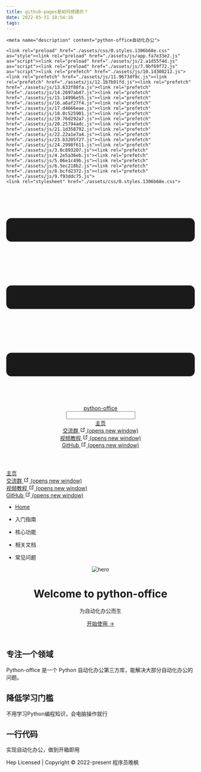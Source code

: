 ```yaml
---
title: github-pages是如何搭建的？
date: 2022-05-31 18:54:16
tags: 
---
```


<!DOCTYPE html>
<html lang="en-US">
  <head>
    <meta charset="utf-8">
    <meta name="viewport" content="width=device-width,initial-scale=1">
    <title>python-office</title>
    <meta name="generator" content="VuePress 1.9.7">
    
    <meta name="description" content="python-office自动化办公">
    
    <link rel="preload" href="./assets/css/0.styles.1306b68e.css" as="style"><link rel="preload" href="./assets/js/app.fa7e33e2.js" as="script"><link rel="preload" href="./assets/js/2.a1d55f4d.js" as="script"><link rel="preload" href="./assets/js/7.9bf69f72.js" as="script"><link rel="prefetch" href="./assets/js/10.1d308212.js"><link rel="prefetch" href="./assets/js/11.9673df9c.js"><link rel="prefetch" href="./assets/js/12.1b7b91fd.js"><link rel="prefetch" href="./assets/js/13.633f88fa.js"><link rel="prefetch" href="./assets/js/14.2697ab47.js"><link rel="prefetch" href="./assets/js/15.14996e55.js"><link rel="prefetch" href="./assets/js/16.a6af27f4.js"><link rel="prefetch" href="./assets/js/17.d4666eae.js"><link rel="prefetch" href="./assets/js/18.0c525901.js"><link rel="prefetch" href="./assets/js/19.76d292a7.js"><link rel="prefetch" href="./assets/js/20.25794adc.js"><link rel="prefetch" href="./assets/js/21.1d358792.js"><link rel="prefetch" href="./assets/js/22.22a1e7a4.js"><link rel="prefetch" href="./assets/js/23.b3205f27.js"><link rel="prefetch" href="./assets/js/24.2998f611.js"><link rel="prefetch" href="./assets/js/3.0c893207.js"><link rel="prefetch" href="./assets/js/4.2e5a36eb.js"><link rel="prefetch" href="./assets/js/5.06e1c49b.js"><link rel="prefetch" href="./assets/js/6.5ec218b2.js"><link rel="prefetch" href="./assets/js/8.bcfd2372.js"><link rel="prefetch" href="./assets/js/9.f93ddc75.js">
    <link rel="stylesheet" href="./assets/css/0.styles.1306b68e.css">
  </head>
  <body>
    <div id="app" data-server-rendered="true"><div class="theme-container no-sidebar"><header class="navbar"><div class="sidebar-button"><svg xmlns="http://www.w3.org/2000/svg" aria-hidden="true" role="img" viewBox="0 0 448 512" class="icon"><path fill="currentColor" d="M436 124H12c-6.627 0-12-5.373-12-12V80c0-6.627 5.373-12 12-12h424c6.627 0 12 5.373 12 12v32c0 6.627-5.373 12-12 12zm0 160H12c-6.627 0-12-5.373-12-12v-32c0-6.627 5.373-12 12-12h424c6.627 0 12 5.373 12 12v32c0 6.627-5.373 12-12 12zm0 160H12c-6.627 0-12-5.373-12-12v-32c0-6.627 5.373-12 12-12h424c6.627 0 12 5.373 12 12v32c0 6.627-5.373 12-12 12z"></path></svg></div> <a href="/./" aria-current="page" class="home-link router-link-exact-active router-link-active"><!----> <span class="site-name">python-office</span></a> <div class="links"><div class="search-box"><input aria-label="Search" autocomplete="off" spellcheck="false" value=""> <!----></div> <nav class="nav-links can-hide"><div class="nav-item"><a href="/./" aria-current="page" class="nav-link router-link-exact-active router-link-active">
  主页
</a></div><div class="nav-item"><a href="http://www.python4office.cn/wechat-group/" target="_blank" rel="noopener noreferrer" class="nav-link external">
  交流群
  <span><svg xmlns="http://www.w3.org/2000/svg" aria-hidden="true" focusable="false" x="0px" y="0px" viewBox="0 0 100 100" width="15" height="15" class="icon outbound"><path fill="currentColor" d="M18.8,85.1h56l0,0c2.2,0,4-1.8,4-4v-32h-8v28h-48v-48h28v-8h-32l0,0c-2.2,0-4,1.8-4,4v56C14.8,83.3,16.6,85.1,18.8,85.1z"></path> <polygon fill="currentColor" points="45.7,48.7 51.3,54.3 77.2,28.5 77.2,37.2 85.2,37.2 85.2,14.9 62.8,14.9 62.8,22.9 71.5,22.9"></polygon></svg> <span class="sr-only">(opens new window)</span></span></a></div><div class="nav-item"><a href="https://www.bilibili.com/video/BV1pT4y1k7FH" target="_blank" rel="noopener noreferrer" class="nav-link external">
  视频教程
  <span><svg xmlns="http://www.w3.org/2000/svg" aria-hidden="true" focusable="false" x="0px" y="0px" viewBox="0 0 100 100" width="15" height="15" class="icon outbound"><path fill="currentColor" d="M18.8,85.1h56l0,0c2.2,0,4-1.8,4-4v-32h-8v28h-48v-48h28v-8h-32l0,0c-2.2,0-4,1.8-4,4v56C14.8,83.3,16.6,85.1,18.8,85.1z"></path> <polygon fill="currentColor" points="45.7,48.7 51.3,54.3 77.2,28.5 77.2,37.2 85.2,37.2 85.2,14.9 62.8,14.9 62.8,22.9 71.5,22.9"></polygon></svg> <span class="sr-only">(opens new window)</span></span></a></div><div class="nav-item"><a href="https://github.com/CoderWanFeng/python-office" target="_blank" rel="noopener noreferrer" class="nav-link external">
  GitHub
  <span><svg xmlns="http://www.w3.org/2000/svg" aria-hidden="true" focusable="false" x="0px" y="0px" viewBox="0 0 100 100" width="15" height="15" class="icon outbound"><path fill="currentColor" d="M18.8,85.1h56l0,0c2.2,0,4-1.8,4-4v-32h-8v28h-48v-48h28v-8h-32l0,0c-2.2,0-4,1.8-4,4v56C14.8,83.3,16.6,85.1,18.8,85.1z"></path> <polygon fill="currentColor" points="45.7,48.7 51.3,54.3 77.2,28.5 77.2,37.2 85.2,37.2 85.2,14.9 62.8,14.9 62.8,22.9 71.5,22.9"></polygon></svg> <span class="sr-only">(opens new window)</span></span></a></div> <!----></nav></div></header> <div class="sidebar-mask"></div> <aside class="sidebar"><nav class="nav-links"><div class="nav-item"><a href="/./" aria-current="page" class="nav-link router-link-exact-active router-link-active">
  主页
</a></div><div class="nav-item"><a href="http://www.python4office.cn/wechat-group/" target="_blank" rel="noopener noreferrer" class="nav-link external">
  交流群
  <span><svg xmlns="http://www.w3.org/2000/svg" aria-hidden="true" focusable="false" x="0px" y="0px" viewBox="0 0 100 100" width="15" height="15" class="icon outbound"><path fill="currentColor" d="M18.8,85.1h56l0,0c2.2,0,4-1.8,4-4v-32h-8v28h-48v-48h28v-8h-32l0,0c-2.2,0-4,1.8-4,4v56C14.8,83.3,16.6,85.1,18.8,85.1z"></path> <polygon fill="currentColor" points="45.7,48.7 51.3,54.3 77.2,28.5 77.2,37.2 85.2,37.2 85.2,14.9 62.8,14.9 62.8,22.9 71.5,22.9"></polygon></svg> <span class="sr-only">(opens new window)</span></span></a></div><div class="nav-item"><a href="https://www.bilibili.com/video/BV1pT4y1k7FH" target="_blank" rel="noopener noreferrer" class="nav-link external">
  视频教程
  <span><svg xmlns="http://www.w3.org/2000/svg" aria-hidden="true" focusable="false" x="0px" y="0px" viewBox="0 0 100 100" width="15" height="15" class="icon outbound"><path fill="currentColor" d="M18.8,85.1h56l0,0c2.2,0,4-1.8,4-4v-32h-8v28h-48v-48h28v-8h-32l0,0c-2.2,0-4,1.8-4,4v56C14.8,83.3,16.6,85.1,18.8,85.1z"></path> <polygon fill="currentColor" points="45.7,48.7 51.3,54.3 77.2,28.5 77.2,37.2 85.2,37.2 85.2,14.9 62.8,14.9 62.8,22.9 71.5,22.9"></polygon></svg> <span class="sr-only">(opens new window)</span></span></a></div><div class="nav-item"><a href="https://github.com/CoderWanFeng/python-office" target="_blank" rel="noopener noreferrer" class="nav-link external">
  GitHub
  <span><svg xmlns="http://www.w3.org/2000/svg" aria-hidden="true" focusable="false" x="0px" y="0px" viewBox="0 0 100 100" width="15" height="15" class="icon outbound"><path fill="currentColor" d="M18.8,85.1h56l0,0c2.2,0,4-1.8,4-4v-32h-8v28h-48v-48h28v-8h-32l0,0c-2.2,0-4,1.8-4,4v56C14.8,83.3,16.6,85.1,18.8,85.1z"></path> <polygon fill="currentColor" points="45.7,48.7 51.3,54.3 77.2,28.5 77.2,37.2 85.2,37.2 85.2,14.9 62.8,14.9 62.8,22.9 71.5,22.9"></polygon></svg> <span class="sr-only">(opens new window)</span></span></a></div> <!----></nav>  <ul class="sidebar-links"><li><a href="/./" aria-current="page" class="active sidebar-link">Home</a></li><li><section class="sidebar-group collapsable depth-0"><p class="sidebar-heading"><span>入门指南</span> <span class="arrow right"></span></p> <!----></section></li><li><section class="sidebar-group collapsable depth-0"><p class="sidebar-heading"><span>核心功能</span> <span class="arrow right"></span></p> <!----></section></li><li><section class="sidebar-group collapsable depth-0"><p class="sidebar-heading"><span>相关文档</span> <span class="arrow right"></span></p> <!----></section></li><li><section class="sidebar-group collapsable depth-0"><p class="sidebar-heading"><span>常见问题</span> <span class="arrow right"></span></p> <!----></section></li></ul> </aside> <main aria-labelledby="main-title" class="home"><header class="hero"><img src="http://python4office.cn/images/github-nav.jpg" alt="hero"> <h1 id="main-title">
      Welcome to python-office
    </h1> <p class="description">
      为自动化办公而生
    </p> <p class="action"><a href="/./guide/introduction.html" class="nav-link action-button">
  开始使用 →
</a></p></header> <div class="features"><div class="feature"><h2>专注一个领域</h2> <p>Python-office 是一个 Python 自动化办公第三方库，能解决大部分自动化办公的问题。</p></div><div class="feature"><h2>降低学习门槛</h2> <p>不用学习Python编程知识，会电脑操作就行</p></div><div class="feature"><h2>一行代码</h2> <p>实现自动化办公，做到开箱即用</p></div></div> <div class="theme-default-content custom content__default"></div> <div class="footer">
    Hep Licensed | Copyright © 2022-present 程序员晚枫
  </div></main></div><div class="global-ui"><!----></div></div>
    <script src="./assets/js/app.fa7e33e2.js" defer></script><script src="./assets/js/2.a1d55f4d.js" defer></script><script src="./assets/js/7.9bf69f72.js" defer></script>
  </body>
</html>
